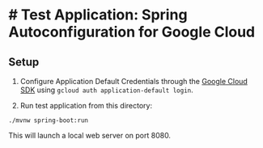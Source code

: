 # # Test Application: Spring Autoconfiguration for Google Cloud

## Setup
1. Configure Application Default Credentials through the [Google Cloud SDK](https://cloud.google.com/sdk)
using `gcloud auth application-default login`.  

2. Run test application from this directory:
```
./mvnw spring-boot:run
```
This will launch a local web server on port 8080.

